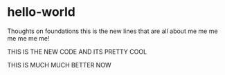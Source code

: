 # hello-world
Thoughts on foundations
this is the new lines that are all about me me me me me me me!

THIS IS THE NEW CODE AND ITS PRETTY COOL

THIS IS MUCH MUCH BETTER NOW 
